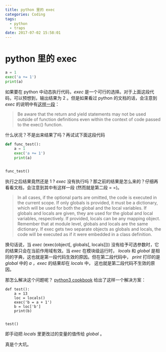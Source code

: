 ```yaml
---
title: python 里的 exec
categories: Coding
tags:
  - python
  - traps
date: 2017-07-02 15:58:01
---
```

# python 里的 exec

```python
a = 1
exec('a += 1')
print(a)
```
如果要在 python 中动态执行代码，*exec* 是一个可行的选择。对于上面这段代码，可以预想到，输出结果为 2 。但是如果看过 python 的文档的话，会注意到 *exec* 的说明中有[这样一段](https://docs.python.org/3/library/functions.html?highlight=exec#exec)：
> Be aware that the return and yield statements may not be used outside of function definitions even within the context of code passed to the exec() function.

什么状况？不是出来结果了吗？再试试下面这段代码
```python
def func_test():
    a = 1
    exec('a += 1')
    print(a)


func_test()
```
执行之后结果竟然还是 1 ? *exec* 没有执行吗？那之前的结果是怎么来的？仔细再看看文档，会注意到其中有这样一段 (然而就是第二段 = =)。
>In all cases, if the optional parts are omitted, the code is executed in the current scope. If only globals is provided, it must be a dictionary, which will be used for both the global and the local variables. If globals and locals are given, they are used for the global and local variables, respectively. If provided, locals can be any mapping object. Remember that at module level, globals and locals are the same dictionary. If exec gets two separate objects as globals and locals, the code will be executed as if it were embedded in a class definition.

换句话说，当 *exec* (exec(object[, globals[, locals]])) 没有给予可选参数时，它的结果只会在当前作用域有效。当 *exec* 在模块级运行时， *locals* 和 *global* 是相同的字典，这也就是第一段代码生效的原因。但在第二段代码中， *print* 打印的是 *global* 中的 *a* ，*exec* 的结果却在 *locals* 中， 这也就是第二段代码不生效的原因。

那怎么解决这个问题呢？
[python3 cookbook](http://python3-cookbook.readthedocs.io/zh_CN/latest/c09/p23_executing_code_with_local_side_effects.html)
给出了这样一个解决方案：
```
def test():
    a = 13
    loc = locals()
    exec('b = a + 1')
    b = loc['b']
    print(b)


test()
```
即手动把 *locals* 里更改过的变量的值传给 *global* 。

真是个大坑。

